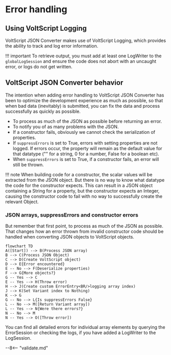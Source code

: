 # Error handling

## Using VoltScript Logging

VoltScript JSON Converter makes use of VoltScript Logging, which provides the ability to track and log error information.

!!! important
    To retrieve output, you must add at least one LogWriter to the `globalLogSession` and ensure the code does not abort with an uncaught error, or logs do not get written.

## VoltScript JSON Converter behavior

The intention when adding error handling to VoltScript JSON Converter has been to optimize the development experience as much as possible, so that when bad data (inevitably) is submitted, you can fix the data and process successfully as quickly as possible.

- To process as much of the JSON as possible before returning an error.
- To notify you of as many problems with the JSON.
- If a constructor fails, obviously we cannot check the serialization of properties.
- If `suppressErrors` is set to True, errors with setting properties are not logged. If errors occur, the property will remain as the default value for that datatype ("" for a string, 0 for a number, False for a boolean etc).
- When `suppressErrors` is set to True, if a constructor fails, an error will still be thrown.

!!! note
    When building code for a constructor, the scalar values will be extracted from the JSON object. But there is no way to know what datatype the code for the constructor expects. This can result in a JSON object containing a String for a property, but the constructor expects an Integer, causing the constructor code to fail with no way to successfully create the relevant Object.

### JSON arrays, suppressErrors and constructor errors

But remember that first point, to process as much of the JSON as possible. That changes how an error thrown from invalid constructor code should be handled when converting JSON objects to VoltScript objects.

``` mermaid
flowchart TD
A([Start]) --> B(Process JSON array)
B --> C(Process JSON Object)
C --> D(Create VoltScript object)
D --> E{Error encountered}
E -- No --> F(Deserialize properties)
F --> G{More objects?}
G -- Yes --> C
E -- Yes --> H(Throw error)
H --> J(Create custom ErrorEntry<BR/>logging array index)
J --> K(Set Variant index to Nothing)
K --> G
G -- No --> L{Is suppressErrors False}
L -- No --> M([Return Variant array])
L -- Yes --> N{Were there errors?}
N -- No --> M
N -- Yes --> O([Throw error])
```

You can find all detailed errors for individual array elements by querying the ErrorSession or checking the logs, if you have added a LogWriter to the LogSession.

--8<-- "validate.md"